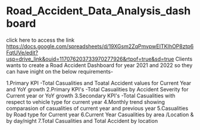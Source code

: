 # Road_Accident_Data_Analysis_dashboard

click here to access the link https://docs.google.com/spreadsheets/d/19XGsm2ZqPmvpwEITKIhOP8ztp6FqtUVe/edit?usp=drive_link&ouid=117076203733970277926&rtpof=true&sd=true
Clients wants to create a Road Accident Dashboard for year 2021 and 2022 so they can have inight on the below requirements-

1.Primary KPI -Total Casualities and Toatal Accident values for Current Year and YoY growth
2.Primary KPI's -Total Casualities by Accident Severity for Current year or YoY growth 
3.Secondary KPI's -Total Casualities with respect to vehicle type for current year
4.Monthly trend showing comparasion of casualities of current year and previous year
5.Casualities by Road type for Current year 
6.Current Year Casualities by area /Location & by day/night
7.Total Casualities and Total Accident by location
